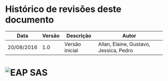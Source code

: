 # Histórico de revisões deste documento

|Data|Versão|Descrição|Autor|
|----|------|---------|-------|
| 20/08/2016 |1.0 |Versão inicial |Allan, Elaine, Gustavo, Jessica, Pedro |

# ![EAP SAS](https://raw.githubusercontent.com/wiki/fga-gpp-mds/2016.2-Time05-SalasFGA/img/EAP.png) 